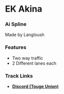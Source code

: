 # EK Akina
### Ai Spline 
Made by Langloush

### Features
- Two way traffic
- 2 Different lanes each

### Track Links
- **[Discord (Touge Union)](https://discord.com/invite/agUYDX2)**